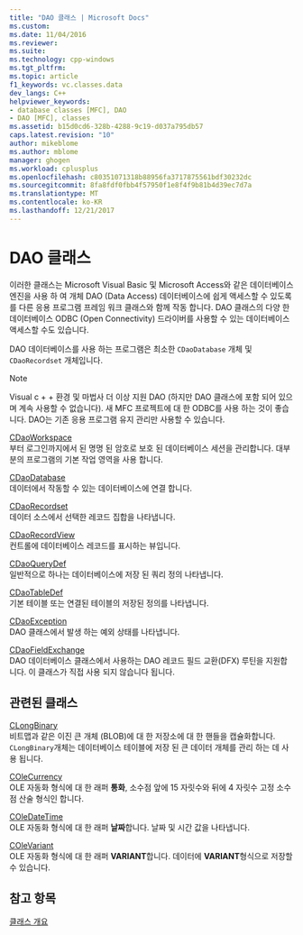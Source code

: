 ```yaml
---
title: "DAO 클래스 | Microsoft Docs"
ms.custom: 
ms.date: 11/04/2016
ms.reviewer: 
ms.suite: 
ms.technology: cpp-windows
ms.tgt_pltfrm: 
ms.topic: article
f1_keywords: vc.classes.data
dev_langs: C++
helpviewer_keywords:
- database classes [MFC], DAO
- DAO [MFC], classes
ms.assetid: b15d0cd6-328b-4288-9c19-d037a795db57
caps.latest.revision: "10"
author: mikeblome
ms.author: mblome
manager: ghogen
ms.workload: cplusplus
ms.openlocfilehash: c80351071318b88956fa3717875561bdf30232dc
ms.sourcegitcommit: 8fa8fdf0fbb4f57950f1e8f4f9b81b4d39ec7d7a
ms.translationtype: MT
ms.contentlocale: ko-KR
ms.lasthandoff: 12/21/2017
---
```

# <a name="dao-classes"></a>DAO 클래스
이러한 클래스는 Microsoft Visual Basic 및 Microsoft Access와 같은 데이터베이스 엔진을 사용 하 여 개체 DAO (Data Access) 데이터베이스에 쉽게 액세스할 수 있도록를 다른 응용 프로그램 프레임 워크 클래스와 함께 작동 합니다. DAO 클래스의 다양 한 데이터베이스 ODBC (Open Connectivity) 드라이버를 사용할 수 있는 데이터베이스 액세스할 수도 있습니다.  
  
 DAO 데이터베이스를 사용 하는 프로그램은 최소한 `CDaoDatabase` 개체 및 `CDaoRecordset` 개체입니다.  
  
> [!NOTE]
>  Visual c + + 환경 및 마법사 더 이상 지원 DAO (하지만 DAO 클래스에 포함 되어 있으며 계속 사용할 수 없습니다). 새 MFC 프로젝트에 대 한 ODBC를 사용 하는 것이 좋습니다. DAO는 기존 응용 프로그램 유지 관리만 사용할 수 있습니다.  
  
 [CDaoWorkspace](../mfc/reference/cdaoworkspace-class.md)  
 부터 로그인까지에서 된 명명 된 암호로 보호 된 데이터베이스 세션을 관리합니다. 대부분의 프로그램의 기본 작업 영역을 사용 합니다.  
  
 [CDaoDatabase](../mfc/reference/cdaodatabase-class.md)  
 데이터에서 작동할 수 있는 데이터베이스에 연결 합니다.  
  
 [CDaoRecordset](../mfc/reference/cdaorecordset-class.md)  
 데이터 소스에서 선택한 레코드 집합을 나타냅니다.  
  
 [CDaoRecordView](../mfc/reference/cdaorecordview-class.md)  
 컨트롤에 데이터베이스 레코드를 표시하는 뷰입니다.  
  
 [CDaoQueryDef](../mfc/reference/cdaoquerydef-class.md)  
 일반적으로 하나는 데이터베이스에 저장 된 쿼리 정의 나타냅니다.  
  
 [CDaoTableDef](../mfc/reference/cdaotabledef-class.md)  
 기본 테이블 또는 연결된 테이블의 저장된 정의를 나타냅니다.  
  
 [CDaoException](../mfc/reference/cdaoexception-class.md)  
 DAO 클래스에서 발생 하는 예외 상태를 나타냅니다.  
  
 [CDaoFieldExchange](../mfc/reference/cdaofieldexchange-class.md)  
 DAO 데이터베이스 클래스에서 사용하는 DAO 레코드 필드 교환(DFX) 루틴을 지원합니다. 이 클래스가 직접 사용 되지 않습니다 됩니다.  
  
## <a name="related-classes"></a>관련된 클래스  
 [CLongBinary](../mfc/reference/clongbinary-class.md)  
 비트맵과 같은 이진 큰 개체 (BLOB)에 대 한 저장소에 대 한 핸들을 캡슐화합니다. `CLongBinary`개체는 데이터베이스 테이블에 저장 된 큰 데이터 개체를 관리 하는 데 사용 됩니다.  
  
 [COleCurrency](../mfc/reference/colecurrency-class.md)  
 OLE 자동화 형식에 대 한 래퍼 **통화**, 소수점 앞에 15 자릿수와 뒤에 4 자릿수 고정 소수점 산술 형식인 합니다.  
  
 [COleDateTime](../atl-mfc-shared/reference/coledatetime-class.md)  
 OLE 자동화 형식에 대 한 래퍼 **날짜**합니다. 날짜 및 시간 값을 나타냅니다.  
  
 [COleVariant](../mfc/reference/colevariant-class.md)  
 OLE 자동화 형식에 대 한 래퍼 **VARIANT**합니다. 데이터에 **VARIANT**형식으로 저장할 수 있습니다.  
  
## <a name="see-also"></a>참고 항목  
 [클래스 개요](../mfc/class-library-overview.md)

